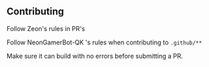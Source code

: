 ## Contributing
Follow Zeon's rules in PR's

Follow NeonGamerBot-QK 's rules when contributing to `.github/**`

Make sure it can build with no errors before submitting a PR.